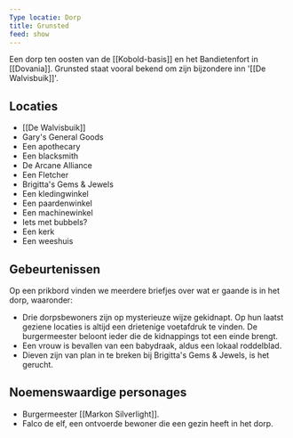 ```yaml
---
Type locatie: Dorp
title: Grunsted
feed: show
---
```



Een dorp ten oosten van de [[Kobold-basis]] en het Bandietenfort in [[Dovania]]. Grunsted staat vooral bekend om zijn bijzondere inn '[[De Walvisbuik]]'.

## Locaties

- [[De Walvisbuik]]
- Gary's General Goods
- Een apothecary
- Een blacksmith
- De Arcane Alliance
- Een Fletcher
- Brigitta's Gems & Jewels
- Een kledingwinkel
- Een paardenwinkel
- Een machinewinkel
- Iets met bubbels?
- Een kerk
- Een weeshuis

## Gebeurtenissen

Op een prikbord vinden we meerdere briefjes over wat er gaande is in het dorp, waaronder:

- Drie dorpsbewoners zijn op mysterieuze wijze gekidnapt. Op hun laatst geziene locaties is altijd een drietenige voetafdruk te vinden. De burgermeester beloont ieder die de kidnappings tot een einde brengt.
- Een vrouw is bevallen van een babydraak, aldus een lokaal roddelblad. 
- Dieven zijn van plan in te breken bij Brigitta's Gems & Jewels, is het gerucht.

## Noemenswaardige personages

- Burgermeester [[Markon Silverlight]].
- Falco de elf, een ontvoerde bewoner die een gezin heeft in het dorp.

